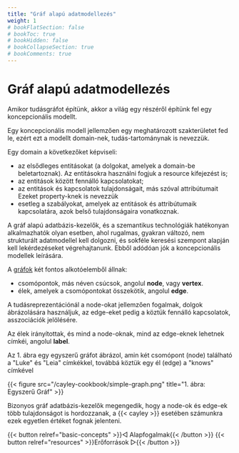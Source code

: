 ```yaml
---
title: "Gráf alapú adatmodellezés"
weight: 1
# bookFlatSection: false
# bookToc: true
# bookHidden: false
# bookCollapseSection: true
# bookComments: true
---
```


# Gráf alapú adatmodellezés

Amikor tudásgráfot építünk, akkor a világ egy részéről építünk fel egy koncepcionális modellt.

Egy koncepcionális modell jellemzően egy meghatározott szakterületet fed le, ezért ezt a modellt domain-nek, tudás-tartománynak is nevezzük.

Egy domain a következőket képviseli:

- az elsődleges entitásokat (a dolgokat, amelyek a domain-be beletartoznak). Az entitásokra használni fogjuk a resource kifejezést is;
- az entitások között fennálló kapcsolatokat;
- az entitások és kapcsolatok tulajdonságait, más szóval attribútumait Ezeket property-knek is nevezzük
- esetleg a szabályokat, amelyek az entitások és attribútumaik kapcsolatára, azok belső tulajdonságaira vonatkoznak.

A gráf alapú adatbázis-kezelők, és a szemantikus technológiák hatékonyan alkalmazhatók olyan esetben, ahol rugalmas, gyakran változó, nem strukturált adatmodellel kell dolgozni, és sokféle keresési szempont alapján kell lekérdezéseket végrehajtanunk. Ebből adódóan jók a koncepcionális modellek leírására.

A [gráfok](https://hu.wikipedia.org/wiki/Gr%C3%A1f) két fontos alkotóelemből állnak:
- csomópontok, más néven csúcsok, angolul __node__, vagy __vertex__.
- élek, amelyek a csomópontokat összekötik, angolul __edge__.

A tudásreprezentációnál a node-okat jellemzően fogalmak, dolgok ábrázolására használjuk, az edge-eket pedig a köztük fennálló kapcsolatok, asszociációk jelölésére.

Az élek irányítottak, és mind a node-oknak, mind az edge-eknek lehetnek címkéi, angolul __label__.

Az 1. ábra egy egyszerű gráfot ábrázol, amin két csomópont (node) található a "Luke" és "Leia" címkékkel, továbbá köztük egy él (edge) a "knows" címkével

{{< figure src="/cayley-cookbook/simple-graph.png" title="1. ábra: Egyszerű Gráf" >}}

Bizonyos gráf adatbázis-kezelők megengedik, hogy a node-ok és edge-ek több tulajdonságot is hordozzanak, a {{< cayley >}} esetében számunkra ezek egyetlen értéket fognak jelenteni.

{{< button relref="basic-concepts" >}}&#9669; Alapfogalmak{{< /button >}}
{{< button relref="resources" >}}Erőforrások &#9659;{{< /button >}}

